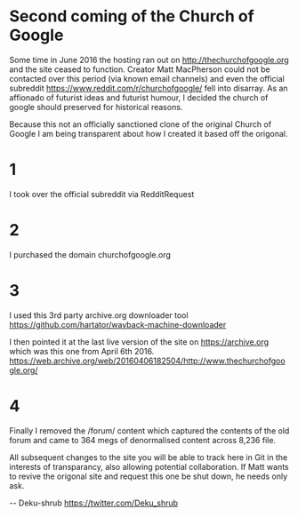 # Second coming of the Church of Google

Some time in June 2016 the hosting ran out on http://thechurchofgoogle.org and the site ceased to function. Creator Matt MacPherson could not be contacted over this period (via known email channels) and even the official subreddit https://www.reddit.com/r/churchofgoogle/ fell into disarray. As an affionado of futurist ideas and futurist humour, I decided the church of google should preserved for historical reasons.

Because this not an officially sanctioned clone of the original Church of Google I am being transparent about how I created it based off the origonal.

# 1
I took over the official subreddit via RedditRequest

# 2
I purchased the domain churchofgoogle.org

# 3 
I used this 3rd party archive.org downloader tool https://github.com/hartator/wayback-machine-downloader

I then pointed it at the last live version of the site on https://archive.org which was this one from April 6th 2016. https://web.archive.org/web/20160406182504/http://www.thechurchofgoogle.org/

# 4 
Finally I removed the /forum/ content which captured the contents of the old forum and came to 364 megs of denormalised content across 8,236 file.

All subsequent changes to the site you will be able to track here in Git in the interests of transparancy, also allowing potential collaboration. If Matt wants to revive the origonal site and request this one be shut down, he needs only ask.

-- Deku-shrub https://twitter.com/Deku_shrub